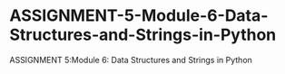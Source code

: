# ASSIGNMENT-5-Module-6-Data-Structures-and-Strings-in-Python
ASSIGNMENT 5:Module 6: Data Structures and Strings in Python

